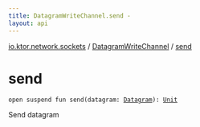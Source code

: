 ```yaml
---
title: DatagramWriteChannel.send - 
layout: api
---
```


<div class='api-docs-breadcrumbs'><a href="../index.html">io.ktor.network.sockets</a> / <a href="index.html">DatagramWriteChannel</a> / <a href="./send.html">send</a></div>

# send

<div class="signature"><code><span class="keyword">open</span> <span class="keyword">suspend</span> <span class="keyword">fun </span><span class="identifier">send</span><span class="symbol">(</span><span class="parameterName" id="io.ktor.network.sockets.DatagramWriteChannel$send(io.ktor.network.sockets.Datagram)/datagram">datagram</span><span class="symbol">:</span>&nbsp;<a href="../-datagram/index.html"><span class="identifier">Datagram</span></a><span class="symbol">)</span><span class="symbol">: </span><a href="https://kotlinlang.org/api/latest/jvm/stdlib/kotlin/-unit/index.html"><span class="identifier">Unit</span></a></code></div>

Send datagram

